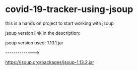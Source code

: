 # covid-19-tracker-using-jsoup
this is  a hands on project to start working with jsoup
 
 jsoup version link in the description:
 
 jsoup version used: 1.13.1.jar
 
 -------------->
 
 https://jsoup.org/packages/jsoup-1.13.2.jar
 
